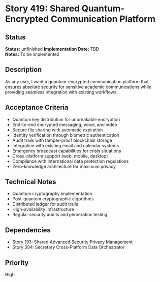 # Story 419: Shared Quantum-Encrypted Communication Platform

## Status
**Status:** unfinished
**Implementation Date:** TBD  
**Notes:** To be implemented

## Description
As any user, I want a quantum-encrypted communication platform that ensures absolute security for sensitive academic communications while providing seamless integration with existing workflows.

## Acceptance Criteria
- Quantum key distribution for unbreakable encryption
- End-to-end encrypted messaging, voice, and video
- Secure file sharing with automatic expiration
- Identity verification through biometric authentication
- Audit trails with tamper-proof blockchain storage
- Integration with existing email and calendar systems
- Emergency broadcast capabilities for crisis situations
- Cross-platform support (web, mobile, desktop)
- Compliance with international data protection regulations
- Zero-knowledge architecture for maximum privacy

## Technical Notes
- Quantum cryptography implementation
- Post-quantum cryptographic algorithms
- Distributed ledger for audit trails
- High-availability infrastructure
- Regular security audits and penetration testing

## Dependencies
- Story 193: Shared Advanced Security Privacy Management
- Story 304: Secretary Cross-Platform Data Orchestrator

## Priority
High

